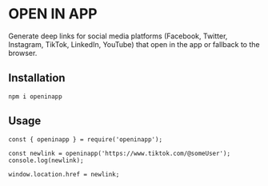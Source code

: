 # OPEN IN APP

Generate deep links for social media platforms (Facebook, Twitter, Instagram, TikTok, LinkedIn, YouTube) that open in the app or fallback to the browser.

## Installation

```
npm i openinapp
```

## Usage

```
const { openinapp } = require('openinapp');

const newlink = openinapp('https://www.tiktok.com/@someUser');
console.log(newlink);

window.location.href = newlink;
